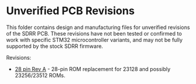 # Unverified PCB Revisions

This folder contains design and manufacturing files for unverified revisions of the SDRR PCB. These revisions have not been tested or confirmed to work with specific STM32 microcontroller variants, and may not be fully supported by the stock SDRR firmware.

Revisions:

- [28 pin Rev A](./stm32f4-28-pin-rev-a/README.md) - 28-pin ROM replacement for 23128 and possibly 23256/23512 ROMs.
